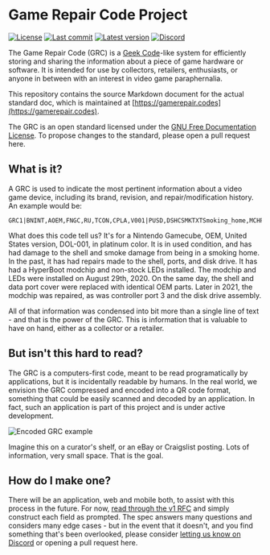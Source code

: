 # Game Repair Code Project

[![License](https://img.shields.io/badge/License-GFDLv1.3-blue)](https://www.gnu.org/licenses/fdl-1.3.en.html) [![Last commit](https://img.shields.io/github/last-commit/karunamon/grc)](https://github.com/Karunamon/grc/commits/master) [![Latest version](https://img.shields.io/badge/Last%20Version-DRAFT-red)](http://gamerepair.codes) [![Discord](https://img.shields.io/discord/709655247357739048?logo=discord)](https://discord.gg/XF6dK2S)

The Game Repair Code (GRC) is a [Geek Code](https://github.com/telavivmakers/geek_code)-like system for efficiently storing and sharing the information about a piece of game hardware or software. It is intended for use by collectors, retailers, enthusiasts, or anyone in between with an interest in video game paraphernalia.

This repository contains the source Markdown document for the actual standard doc, which is maintained at [https://gamerepair.codes](https://gamerepair.codes).

The GRC is an open standard licensed under the [GNU Free Documentation License](https://www.gnu.org/licenses/fdl-1.3.en.html). To propose changes to the standard, please open a pull request here.

## What is it?

A GRC is used to indicate the most pertinent information about a video game device, including its brand, revision, and repair/modification history. An example would be:

```
GRC1|BNINT,AOEM,FNGC,RU,TCON,CPLA,V001|PUSD,DSHCSMKTXTSmoking_home,MCHPLED,ESHLPRTDSK|20200829MCHPHyperBoot,20200829MLEDCtrlr,20200829SSHLOEMTop,20200829SSHLOEMHsd,20211224RMSCMHyperBoot,20211224SMSCOEMCtrlport3,20211224SDDA3RD|
```

What does this code tell us? It's for a Nintendo Gamecube, OEM, United States version, DOL-001, in platinum color. It is in used condition, and has had damage to the shell and smoke damage from being in a smoking home. In the past, it has had repairs made to the shell, ports, and disk drive. It has had a HyperBoot modchip and non-stock LEDs installed. The modchip and LEDs were installed on August 29th, 2020. On the same day, the shell and data port cover were replaced with identical OEM parts. Later in 2021, the modchip was repaired, as was controller port 3 and the disk drive assembly.

All of that information was condensed into bit more than a single line of text - and that is the power of the GRC. This is information that is valuable to have on hand, either as a collector or a retailer.

## But isn't this hard to read?
The GRC is a computers-first code, meant to be read programatically by applications, but it is incidentally readable by humans. In the real world, we envision the GRC compressed and encoded into a QR code format, something that could be easily scanned and decoded by an application. In fact, such an application is part of this project and is under active development.

![Encoded GRC example](https://i.imgur.com/zC7B4mU.png)

Imagine this on a curator's shelf, or an eBay or Craigslist posting. Lots of information, very small space. That is the goal.

## How do I make one?
There will be an application, web and mobile both, to assist with this process in the future. For now, [read through the v1 RFC](http://gamerepair.codes) and simply construct each field as prompted. The spec answers many questions and considers many edge cases - but in the event that it doesn't, and you find something that's been overlooked, please consider [letting us know on Discord](https://discord.gg/XF6dK2S) or opening a pull request here.
